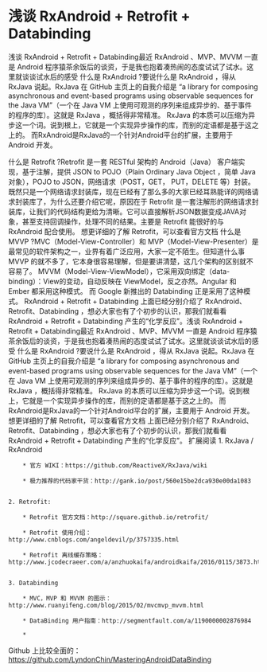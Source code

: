 # 浅谈 RxAndroid + Retrofit + Databinding
浅谈 RxAndroid + Retrofit + Databinding最近 RxAndroid 、MVP、MVVM 一直是 Android 程序猿茶余饭后的谈资，于是我也抱着凑热闹的态度试试了试水。这里就谈谈试水后的感受
什么是 RxAndroid ?要说什么是 RxAndroid ，得从 RxJava 说起。RxJava 在 GitHub 主页上的自我介绍是 “a library for composing asynchronous and event-based programs using observable sequences for the Java VM”（一个在 Java VM 上使用可观测的序列来组成异步的、基于事件的程序的库）。这就是 RxJava ，概括得非常精准。
RxJava 的本质可以压缩为异步这一个词。说到根上，它就是一个实现异步操作的库，而别的定语都是基于这之上的。
而RxAndroid是RxJava的一个针对Android平台的扩展，主要用于 Android 开发。

什么是 Retrofit ?Retrofit 是一套 RESTful 架构的 Android（Java） 客户端实现，基于注解，提供 JSON to POJO（Plain Ordinary Java Object ，简单 Java 对象），POJO to JSON，网络请求（POST，GET， PUT，DELETE 等）封装。
既然只是一个网络请求封装库，现在已经有了那么多的大家已经耳熟能详的网络请求封装库了，为什么还要介绍它呢，原因在于 Retrofit 是一套注解形的网络请求封装库，让我们的代码结构更给为清晰。它可以直接解析JSON数据变成JAVA对象，甚至支持回调操作，处理不同的结果。主要是 Retrofit 能很好的与 RxAndroid 配合使用。
想更详细的了解 Retrofit，可以查看官方文档
什么是 MVVP ?MVC（Model-View-Controller）和 MVP（Model-View-Presenter）是最常见的软件架构之一，业界有着广泛应用，大家一定不陌生。但知道什么事 MVVP 的就不多了，它本身很容易理解，但是要讲清楚，这几个架构的区别就不容易了。
MVVM（Model-View-ViewModel），它采用双向绑定（data-binding）：View的变动，自动反映在 ViewModel，反之亦然。Angular 和 Ember 都采用这种模式。
而 Google 新推出的 Databinding 正是采用了这种模式。
RxAndroid + Retrofit + Databinding
上面已经分别介绍了 RxAndroid、Retrofit、Databinding ，想必大家也有了个初步的认识，那我们就看看 RxAndroid + Retrofit + Databinding 产生的“化学反应”。浅谈 RxAndroid + Retrofit + Databinding最近 RxAndroid 、MVP、MVVM 一直是 Android 程序猿茶余饭后的谈资，于是我也抱着凑热闹的态度试试了试水。这里就谈谈试水后的感受
什么是 RxAndroid ?要说什么是 RxAndroid ，得从 RxJava 说起。RxJava 在 GitHub 主页上的自我介绍是 “a library for composing asynchronous and event-based programs using observable sequences for the Java VM”（一个在 Java VM 上使用可观测的序列来组成异步的、基于事件的程序的库）。这就是 RxJava ，概括得非常精准。
RxJava 的本质可以压缩为异步这一个词。说到根上，它就是一个实现异步操作的库，而别的定语都是基于这之上的。
而RxAndroid是RxJava的一个针对Android平台的扩展，主要用于 Android 开发。
想更详细的了解 Retrofit，可以查看官方文档
上面已经分别介绍了 RxAndroid、Retrofit、Databinding ，想必大家也有了个初步的认识，那我们就看看 RxAndroid + Retrofit + Databinding 产生的“化学反应”。
扩展阅读
	1. RxJava / RxAndroid

		* 官方 WIKI：https://github.com/ReactiveX/RxJava/wiki

		* 极力推荐的代码家干货：http://gank.io/post/560e15be2dca930e00da1083


	2. Retrofit:

		* Retrofit 官方文档：http://square.github.io/retrofit/

		* Retrofit 使用介绍：http://www.cnblogs.com/angeldevil/p/3757335.html

		* Retrofit 离线缓存策略：http://www.jcodecraeer.com/a/anzhuokaifa/androidkaifa/2016/0115/3873.html


	3. Databinding

		* MVC，MVP 和 MVVM 的图示：http://www.ruanyifeng.com/blog/2015/02/mvcmvp_mvvm.html

		* DataBinding 用户指南：http://segmentfault.com/a/1190000002876984

		* 
Github 上比较全面的：https://github.com/LyndonChin/MasteringAndroidDataBinding





